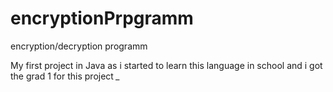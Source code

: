 # encryptionPrpgramm
encryption/decryption programm

My first project in Java as i started to learn this language in school and i got the grad 1 for this project *_*


